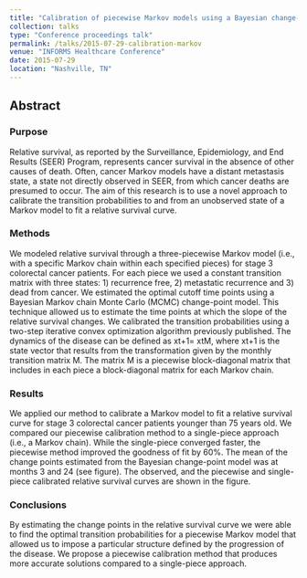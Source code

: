 ```yaml
---
title: "Calibration of piecewise Markov models using a Bayesian change-point analysis through an iterative convex optimization algorithm"
collection: talks
type: "Conference proceedings talk"
permalink: /talks/2015-07-29-calibration-markov
venue: "INFORMS Healthcare Conference"
date: 2015-07-29
location: "Nashville, TN"
---
```



## Abstract
### Purpose
Relative survival, as reported by the Surveillance, Epidemiology, and End Results (SEER) Program, represents cancer survival in the absence of other causes of death.  Often, cancer Markov models have a distant metastasis state, a state not directly observed in SEER, from which cancer deaths are presumed to occur. The aim of this research is to use a novel approach to calibrate the transition probabilities to and from an unobserved state of a Markov model to fit a relative survival curve.

### Methods
We modeled relative survival through a three-piecewise Markov model (i.e., with a specific Markov chain within each specified pieces) for stage 3 colorectal cancer patients. For each piece we used a constant transition matrix with three states: 1) recurrence free, 2) metastatic recurrence and 3) dead from cancer. We estimated the optimal cutoff time points using a Bayesian Markov chain Monte Carlo (MCMC) change-point model. This technique allowed us to estimate the time points at which the slope of the relative survival changes. We calibrated the transition probabilities using a two-step iterative convex optimization algorithm previously published. The dynamics of the disease can be defined as xt+1= xtM, where xt+1 is the state vector that results from the transformation given by the monthly transition matrix M. The matrix M is a piecewise block-diagonal matrix that includes in each piece a block-diagonal matrix for each Markov chain.

### Results
We applied our method to calibrate a Markov model to fit a relative survival curve for stage 3 colorectal cancer patients younger than 75 years old. We compared our piecewise calibration method to a single-piece approach (i.e., a Markov chain). While the single-piece converged faster, the piecewise method improved the goodness of fit by 60%. The mean of the change points estimated from the Bayesian change-point model was at months 3 and 24 (see figure). The observed, and the piecewise and single-piece calibrated relative survival curves are shown in the figure.

### Conclusions
By estimating the change points in the relative survival curve we were able to find the optimal transition probabilities for a piecewise Markov model that allowed us to impose a particular structure defined by the progression of the disease. We propose a piecewise calibration method that produces more accurate solutions compared to a single-piece approach.